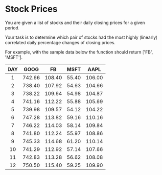 Stock Prices
============

You are given a list of stocks and their daily closing prices for a given period.

Your task is to determine which pair of stocks had the most highly (linearly) correlated daily percentage changes of closing prices.

For example, with the sample data below the function should return ['FB', 'MSFT'].

| DAY | GOOG | FB | MSFT  | AAPL |
|:---:|:---:|:---:|:---:|:---:|
| 1 | 742.66 | 108.40 | 55.40 | 106.00 |
| 2 | 738.40 | 107.92 | 54.63 | 104.66 |
| 3 | 738.22 | 109.64 | 54.98 | 104.87 |
| 4 | 741.16 | 112.22 | 55.88 | 105.69 |
| 5 | 739.98 | 109.57 | 54.12 | 104.22 |
| 6 | 747.28 | 113.82 | 59.16 | 110.16 |
| 7 | 746.22 | 114.03 | 58.14 | 109.84 |
| 8 | 741.80 | 112.24 | 55.97 | 108.86 |
| 9 | 745.33 | 114.68 | 61.20 | 110.14 |
| 10 | 741.29 | 112.92 | 57.14 | 107.66 |
| 11 | 742.83 | 113.28 | 56.62 | 108.08 |
| 12 | 750.50 | 115.40 | 59.25 | 109.90 |
